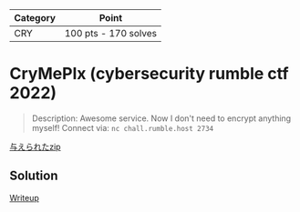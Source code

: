 | Category | Point                |
| -------- | -------------------- |
| CRY      | 100 pts - 170 solves |

# CryMePlx (cybersecurity rumble ctf 2022)

> Description: Awesome service. Now I don't need to encrypt anything myself!
> Connect via: `nc chall.rumble.host 2734`

[与えられたzip](./given_files/download_cry_intro.zip)

## Solution
[Writeup](./solve/writeup.md)
